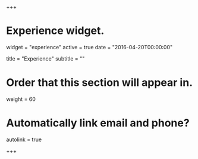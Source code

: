 +++
# Experience widget.
widget = "experience"
active = true
date = "2016-04-20T00:00:00"

title = "Experience"
subtitle = ""

# Order that this section will appear in.
weight = 60

# Automatically link email and phone?
autolink = true

+++

